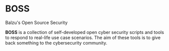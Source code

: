 # BOSS
Balzu's Open Source Security

**BOSS** is a collection of self-developed open cyber security scripts and tools to respond to real-life use case scenarios.
The aim of these tools is to give back something to the cybersecurity community.
